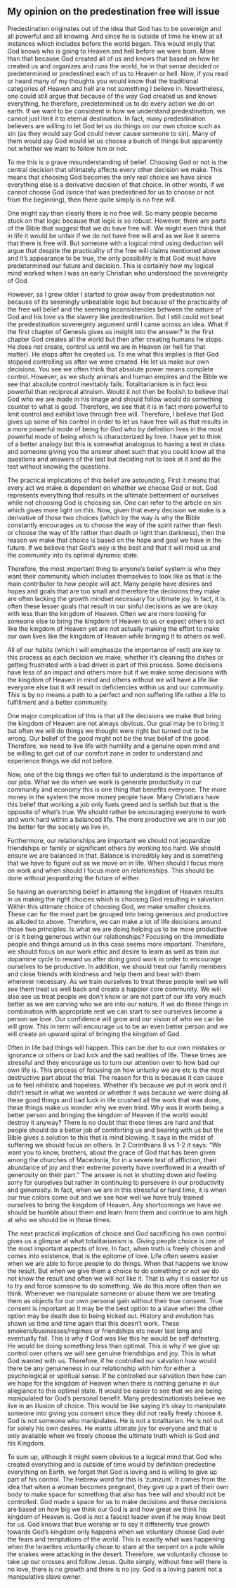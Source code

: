 ## My opinion on the predestination free will issue

Predestination originates out of the idea that God has to be sovereign and all powerful and all knowing. And since he is outside of time he knew at all instances which includes before the world began. This would imply that God knows who is going to Heaven and hell before we were born. More than that because God created all of us and knows that based on how he created us and organizes and runs the world, he in that sense decided or predetermined or predestined each of us to Heaven or hell. Now, if you read or heard many of my thoughts you would know that the traditional categories of Heaven and hell are not something I believe in. Nevertheless, one could still argue that because of the way God created us and knows everything, he therefore, predetermined us to do every action we do on earth. If we want to be consistent in how we understand predestination, we cannot just limit it to eternal destination. In fact, many predestination believers are willing to let God let us do things on our own choice such as sin (as they would say God could never cause someone to sin). Many of them would say God would let us choose a bunch of things but apparently not whether we want to follow him or not. 

To me this is a grave misunderstanding of belief. Choosing God or not is the central decision that ultimately affects every other decision we make. This means that choosing God becomes the only real choice we have since everything else is a derivative decision of that choice. In other words, if we cannot choose God (since that was predestined for us to choose or not from the beginning), then there quite simply is no free will. 

One might say then clearly there is no free will. So many people become stuck on that logic because that logic is so robust. However, there are parts of the Bible that suggest that we do have free will. We might even think that in life it would be unfair if we do not have free will and as we live it seems that there is free will. But someone with a logical mind using deduction will argue that despite the practicality of the free will claims mentioned above and it’s appearance to be true, the only possibility is that God must have predetermined our future and decision. This is certainly how my logical mind worked when I was an early Christian who understood the sovereignty of God. 

However, as I grew older I started to grow away from predestination not because of its seemingly unbeatable logic but because of the practicality of the free will belief and the seeming inconsistencies between the nature of God and his love vs the slavery like predestination. But I still could not beat the predestination sovereignty argument until I came across an idea. What if the first chapter of Genesis gives us insight into the answer? In the first chapter God creates all the world but then after creating humans he stops. He does not create, control us until we are in Heaven (or hell for that matter). He stops after he created us. To me what this implies is that God stopped controlling us after we were created. He let us make our own decisions. You see we often think that absolute power means complete control. However, as we study animals and human empires and the Bible we see that absolute control inevitably fails. Totalitarianism is in fact less powerful than reciprocal altruism. Would it not then be foolish to believe that God who we are made in his image and should follow would do something counter to what is good. Therefore, we see that it is in fact more powerful to limit control and exhibit love through free will. Therefore, I believe that God gives up some of his control in order to let us have free will as that results in a more powerful mode of being for God who by definition lives in the most powerful mode of being which is characterized by love. I have yet to think of a better analogy but this is somewhat analogous to having a test in class and someone giving you the answer sheet such that you could know all the questions and answers of the test but deciding not to look at it and do the test without knowing the questions. 

The practical implications of this belief are astounding. First it means that every act we make is dependent on whether we choose God or not. God represents everything that results in the ultimate betterment of ourselves while not choosing God is choosing sin. One can refer to the article on sin which gives more light on this. Now, given that every decision we make is a derivative of those two choices (which by the way is why the Bible constantly encourages us to choose the way of the spirit rather than flesh or choose the way of life rather than death or light than darkness), then the reason we make that choice is based on the hope and goal we have in the future. If we believe that God’s way is the best and that it will mold us and the community into its optimal dynamic state. 

Therefore, the most important thing to anyone’s belief system is who they want their community which includes themselves to look like as that is the main contributor to how people will act. Many people have desires and hopes and goals that are too small and therefore the decisions they make are often lacking the growth mindset necessary for ultimate joy. In fact, it is often these lesser goals that result in our sinful decisions as we are okay with less than the kingdom of Heaven. Often we are more looking for someone else to bring the kingdom of Heaven to us or expect others to act like the kingdom of Heaven yet are not actually making the effort to make our own lives like the kingdom of Heaven while bringing it to others as well. 

All of our habits (which I will emphasize the importance of rest) are key to this process as each decision we make, whether it’s cleaning the dishes or getting frustrated with a bad driver is part of this process. Some decisions have less of an impact and others more but if we make some decisions with the kingdom of Heaven in mind and others without we will have a life like everyone else but it will result in deficiencies within us and our community. This is by no means a path to a perfect and non suffering life rather a life to fulfillment and a better community. 

One major complication of this is that all the decisions we make that bring the kingdom of Heaven are not always obvious. Our goal may be to bring it but often we will do things we thought were right but turned out to be wrong. Our belief of the good might not be the true belief of the good. Therefore, we need to live life with humility and a genuine open mind and be willing to get out of our comfort zone in order to understand and experience things we did not before. 

Now, one of the big things we often fail to understand is the importance of our jobs. What we do when we work is generate productivity in our community and economy this is one thing that benefits everyone. The more money in the system the more money people have. Many Christians have this belief that working a job only fuels greed and is selfish but that is the opposite of what’s true. We should rather be encouraging everyone to work and work hard within a balanced life. The more productive we are in our job the better for the society we live in. 

Furthermore, our relationships are important we should not jeopardize friendships or family or significant others by working too hard. We should ensure we are balanced in that. Balance is incredibly key and is something that we have to figure out as we move on in life. When should I focus more on work and when should I focus more on relationships. This should be done without jeopardizing the future of either. 

So having an overarching belief in attaining the kingdom of Heaven results in us making the right choices which is choosing God resulting in salvation. Within this ultimate choice of choosing God, we make smaller choices. These can for the most part be grouped into being generous and productive as alluded to above. 
Therefore, we can make a lot of life decisions around those two principles. Is what we are doing helping us to be more productive or is it being generous within our relationships? Focusing on the immediate people and things around us in this case seems more important. Therefore, we should focus on our work ethic and desire to learn as well as train our dopamine cycle to reward us after doing good work in order to encourage ourselves to be productive. In addition, we should treat our family members and close friends with kindness and help them and bear with them wherever necessary. As we train ourselves to treat these people well we will see them treat us well back and create a happier core community. We will also see us treat people we don’t know or are not part of our life very much better as we are carving who we are into our nature. If we do these things in combination with appropriate rest we can start to see ourselves become a person we love. Our confidence will grow and our vision of who we can be will grow. This in term will encourage us to be an even better person and we will create an upward spiral of bringing the kingdom of God. 

Often in life bad things will happen. This can be due to our own mistakes or ignorance or others or bad luck and the sad realities of life. These times are stressful and they encourage us to turn our attention over to how bad our own life is. This process of focusing on how unlucky we are etc is the most destructive part about the trial. The reason for this is because it can cause us to feel nihilistic and hopeless. Whether it’s because we put in work and it didn’t result in what we wanted or whether it was because we were doing all these good things and bad luck in life crushed all the work that was done, these things make us wonder why we even tried. Why was it worth being a better person and bringing the kingdom of Heaven if the world would destroy it anyway? There is no doubt that these times are hard and that people should do a better job of comforting us and bearing with us but the Bible gives a solution to this that is mind blowing. It says in the midst of suffering we should focus on others. In 2 Corinthians 8 vs 1-2 it says: “We want you to know, brothers, about the grace of God that has been given among the churches of Macedonia, for in a severe test of affliction, their abundance of joy and their extreme poverty have overflowed in a wealth of generosity on their part.” The answer is not in shutting down and feeling sorry for ourselves but rather in continuing to persevere in our productivity and generosity. In fact, when we are in this stressful or hard time, it is when our true colors come out and we see how well we have truly trained ourselves to bring the kingdom of Heaven. Any shortcomings we have we should be humble about them and learn from them and continue to aim high at who we should be in those times. 

The next practical implication of choice and God sacrificing his own control gives us a glimpse at what totalitarianism is. Giving people choice is one of the most important aspects of love. In fact, when truth is freely chosen and comes into existence, that is the epitome of love. Life often seems easier when we are able to force people to do things. When that happens we know the result. But when we give them a choice to do something or not we do not know the result and often we will not like it. That is why it is easier for us to try and force someone to do something. We do this more often than we think. Whenever we manipulate someone or abuse them we are treating them as objects for our own personal gain without their true consent. True consent is important as it may be the best option to a slave when the other option may be death due to being kicked out. History and evolution has shown us time and time again that this doesn’t work. These smokers/businesses/regimes or friendships etc never last long and eventually fail. This is why if God was like this he would be self defeating. He would be doing something less than optimal. This is why if we give up control over others we will see genuine friendships and joy. This is what God wanted with us. Therefore, if he controlled our salvation how would there be any genuineness in our relationship with him for either a psychological or spiritual sense. If he controlled our salvation then how can we hope for the kingdom of Heaven when there is nothing genuine in our allegiance to this optimal state. It would be easier to see that we are being manipulated for God’s personal benefit. Many predestinationists believe we live in an illusion of choice. This would be like saying it’s okay to manipulate someone into giving you consent since they did not really freely choose it. God is not someone who manipulates. He is not a totalitarian. He is not out for solely his own desires. He wants ultimate joy for everyone and that is only available when we freely choose the ultimate truth which is God and his Kingdom. 

To sum up, although it might seem obvious to a logical mind that God who created everything and is outside of time would by definition predestine everything on Earth, we forget that God is loving and is willing to give up part of his control. The Hebrew word for this is ‘zumzum’. It comes from the idea that when a woman becomes pregnant, they give up a part of their own body to make space for something that also has free will and should not be controlled. God made a space for us to make decisions and these decisions are based on how big we think our God is and how great we think his kingdom of Heaven is. God is not a fascist leader even if he may know best for us. God knows that true worship or to say it differently true growth towards God’s kingdom only happens when we voluntary choose God over the fears and temptations of the world. This is exactly what was happening when the Israelites voluntarily chose to stare at the serpent on a pole while the snakes were attacking in the desert. Therefore, we voluntarily choose to take up our crosses and follow Jesus. Quite simply, without free will there is no love, there is no growth and there is no joy. God is a loving parent not a manipulative slave owner. 
